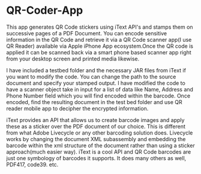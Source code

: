 # QR-Coder-App
This app generates QR Code stickers using iText API's and stamps them on successive pages of a PDF Document. You can encode sensitive information in the QR Code and retrieve it via a QR Code scanner app(I use QR Reader) available via Apple iPhone App ecosystem.Once the QR code is applied it can be scanned back via a smart phone based scanner app right from your desktop screen and printed media likewise. 

I have included a testbed folder and the necessary JAR files from iText if you want to modify the code.
You can change the path to the source document and specify your stamped output. 
I have modified the code to have a scanner object take in input for a list of data like Name, Address and Phone Number field which you will find encoded within the barcode. Once encoded, find the resulting document in the test bed folder and use QR reader mobile app to decipher the encrypted information.

iText provides an API that allows us to create barcode images and apply these as a sticker over the PDF document of our choice. This is different from what Adobe Livecycle or any other barcoding solution does. Livecycle works by changing the document XML subassembly and embedding the barcode within the xml structure of the document rather than using a sticker approach(much easier way). iText is a cool API and QR Code barcodes are just one symbology of barcodes it supports. It does many others as well, PDF417, code39. etc. 
